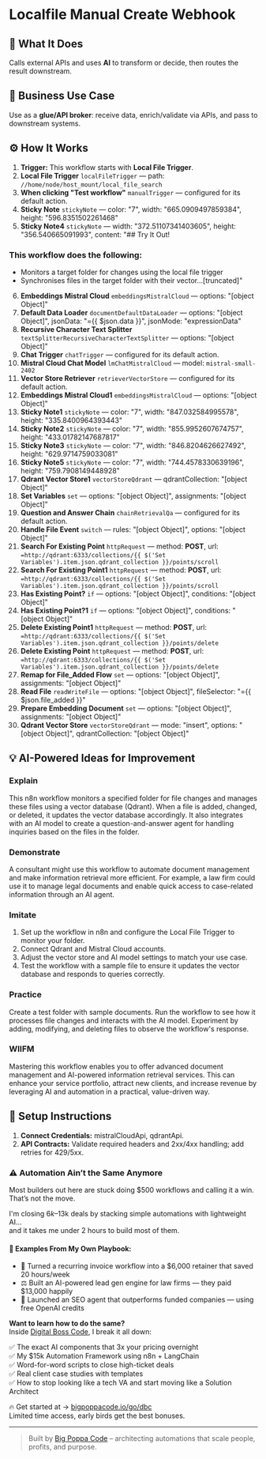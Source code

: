 # Localfile Manual Create Webhook
  ## 🚀 What It Does
  Calls external APIs and uses **AI** to transform or decide, then routes the result downstream.
  
  ## 💼 Business Use Case
  Use as a **glue/API broker**: receive data, enrich/validate via APIs, and pass to downstream systems.
  
  ## ⚙️ How It Works
  1. **Trigger:** This workflow starts with **Local File Trigger**.
  2. **Local File Trigger** `localFileTrigger` — path: `//home/node/host_mount/local_file_search`
3. **When clicking "Test workflow"** `manualTrigger` — configured for its default action.
4. **Sticky Note** `stickyNote` — color: "7", width: "665.0909497859384", height: "596.8351502261468"
5. **Sticky Note4** `stickyNote` — width: "372.51107341403605", height: "356.540665091993", content: "## Try It Out!
### This workflow does the following:
* Monitors a target folder for changes using the local file trigger
* Synchronises files in the target folder with their vector…[truncated]"
6. **Embeddings Mistral Cloud** `embeddingsMistralCloud` — options: "[object Object]"
7. **Default Data Loader** `documentDefaultDataLoader` — options: "[object Object]", jsonData: "={{ $json.data }}", jsonMode: "expressionData"
8. **Recursive Character Text Splitter** `textSplitterRecursiveCharacterTextSplitter` — options: "[object Object]"
9. **Chat Trigger** `chatTrigger` — configured for its default action.
10. **Mistral Cloud Chat Model** `lmChatMistralCloud` — model: `mistral-small-2402`
11. **Vector Store Retriever** `retrieverVectorStore` — configured for its default action.
12. **Embeddings Mistral Cloud1** `embeddingsMistralCloud` — options: "[object Object]"
13. **Sticky Note1** `stickyNote` — color: "7", width: "847.032584995578", height: "335.8400964393443"
14. **Sticky Note2** `stickyNote` — color: "7", width: "855.9952607674757", height: "433.01782147687817"
15. **Sticky Note3** `stickyNote` — color: "7", width: "846.8204626627492", height: "629.9714759033081"
16. **Sticky Note5** `stickyNote` — color: "7", width: "744.4578330639196", height: "759.7908149448928"
17. **Qdrant Vector Store1** `vectorStoreQdrant` — qdrantCollection: "[object Object]"
18. **Set Variables** `set` — options: "[object Object]", assignments: "[object Object]"
19. **Question and Answer Chain** `chainRetrievalQa` — configured for its default action.
20. **Handle File Event** `switch` — rules: "[object Object]", options: "[object Object]"
21. **Search For Existing Point** `httpRequest` — method: **POST**, url: `=http://qdrant:6333/collections/{{ $('Set Variables').item.json.qdrant_collection }}/points/scroll`
22. **Search For Existing Point1** `httpRequest` — method: **POST**, url: `=http://qdrant:6333/collections/{{ $('Set Variables').item.json.qdrant_collection }}/points/scroll`
23. **Has Existing Point?** `if` — options: "[object Object]", conditions: "[object Object]"
24. **Has Existing Point?1** `if` — options: "[object Object]", conditions: "[object Object]"
25. **Delete Existing Point1** `httpRequest` — method: **POST**, url: `=http://qdrant:6333/collections/{{ $('Set Variables').item.json.qdrant_collection }}/points/delete`
26. **Delete Existing Point** `httpRequest` — method: **POST**, url: `=http://qdrant:6333/collections/{{ $('Set Variables').item.json.qdrant_collection }}/points/delete`
27. **Remap for File_Added Flow** `set` — options: "[object Object]", assignments: "[object Object]"
28. **Read File** `readWriteFile` — options: "[object Object]", fileSelector: "={{ $json.file_added }}"
29. **Prepare Embedding Document** `set` — options: "[object Object]", assignments: "[object Object]"
30. **Qdrant Vector Store** `vectorStoreQdrant` — mode: "insert", options: "[object Object]", qdrantCollection: "[object Object]"
  
  ## 💡 AI-Powered Ideas for Improvement
  ### Explain
This n8n workflow monitors a specified folder for file changes and manages these files using a vector database (Qdrant). When a file is added, changed, or deleted, it updates the vector database accordingly. It also integrates with an AI model to create a question-and-answer agent for handling inquiries based on the files in the folder.

### Demonstrate
A consultant might use this workflow to automate document management and make information retrieval more efficient. For example, a law firm could use it to manage legal documents and enable quick access to case-related information through an AI agent.

### Imitate
1. Set up the workflow in n8n and configure the Local File Trigger to monitor your folder.
2. Connect Qdrant and Mistral Cloud accounts.
3. Adjust the vector store and AI model settings to match your use case.
4. Test the workflow with a sample file to ensure it updates the vector database and responds to queries correctly.

### Practice
Create a test folder with sample documents. Run the workflow to see how it processes file changes and interacts with the AI model. Experiment by adding, modifying, and deleting files to observe the workflow's response.

### WIIFM
Mastering this workflow enables you to offer advanced document management and AI-powered information retrieval services. This can enhance your service portfolio, attract new clients, and increase revenue by leveraging AI and automation in a practical, value-driven way.
  
  ## 🔧 Setup Instructions
  1. **Connect Credentials:** mistralCloudApi, qdrantApi.
2. **API Contracts:** Validate required headers and 2xx/4xx handling; add retries for 429/5xx.
  
### ⚠️ Automation Ain’t the Same Anymore

Most builders out here are stuck doing $500 workflows and calling it a win.  
That’s not the move.  

I'm closing $6k–$13k deals by stacking simple automations with lightweight AI...  
and it takes me under 2 hours to build most of them.

#### 🧠 Examples From My Own Playbook:
- 🔁 Turned a recurring invoice workflow into a $6,000 retainer that saved 20 hours/week  
- ⚖️ Built an AI-powered lead gen engine for law firms — they paid $13,000 happily  
- 🚀 Launched an SEO agent that outperforms funded companies — using free OpenAI credits  

**Want to learn how to do the same?**  
Inside [Digital Boss Code](https://bigpoppacode.io/go/dbc), I break it all down:

✅ The exact AI components that 3x your pricing overnight  
✅ My $15k Automation Framework using n8n + LangChain  
✅ Word-for-word scripts to close high-ticket deals  
✅ Real client case studies with templates  
✅ How to stop looking like a tech VA and start moving like a Solution Architect  

🔥 Get started at → [bigpoppacode.io/go/dbc](https://bigpoppacode.io/go/dbc)  
Limited time access, early birds get the best bonuses.

---
> Built by [Big Poppa Code](https://bigpoppacode.io) – architecting automations that scale people, profits, and purpose.
  